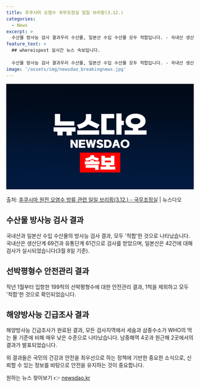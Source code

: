 ```yaml
---
title: 후쿠시마 오염수 국무조정실 일일 브리핑(3.12.)
categories:
  - News
excerpt: >
  수산물 방사능 검사 결과우리 수산물, 일본산 수입 수산물 모두 적합입니다. - 국내산 생산단계 69건, 유통…
feature_text: >
  ## whereispost 실시간 뉴스 속보입니다.

  수산물 방사능 검사 결과우리 수산물, 일본산 수입 수산물 모두 적합입니다. - 국내산 생산단계 69건, 유통…
image: '/assets/img/newsdao_breakingnews.jpg'
---
```


![뉴스다오 속보](/assets/img/newsdao_breakingnews.jpg)

<p>출처: <a href="https://newsdao.kr/3319" rel="dofollow">후쿠시마 원전 오염수 방류 관련 일일 브리핑(3.12.)  - 국무조정실</a> | 뉴스다오</p>

<h2 data-ke-size="size26">수산물 방사능 검사 결과</h2>
국내산과 일본산 수입 수산물의 방사능 검사 결과, 모두 '적합'한 것으로 나타났습니다. 국내산은 생산단계 69건과 유통단계 61건으로 검사를 받았으며, 일본산은 42건에 대해 검사가 실시되었습니다(3월 8일 기준).

<h2 data-ke-size="size26">선박평형수 안전관리 결과</h2>
작년 1월부터 입항한 199척의 선박평형수에 대한 안전관리 결과, 1척을 제외하고 모두 '적합'한 것으로 확인되었습니다.

<h2 data-ke-size="size26">해양방사능 긴급조사 결과</h2>
해양방사능 긴급조사가 완료된 결과, 모든 검사지역에서 세슘과 삼중수소가 WHO의 먹는 물 기준에 비해 매우 낮은 수준으로 나타났습니다. 남중해역 4곳과 원근해 2곳에서의 결과가 발표되었습니다.

위 결과들은 국민의 건강과 안전을 최우선으로 하는 정책에 기반한 중요한 소식으로, 신뢰할 수 있는 정보를 바탕으로 안전을 유지하는 것이 중요합니다. 

원하는 뉴스 찾아보기 👉 <a href="https://newsdao.kr" rel="dofollow">newsdao.kr</a>


